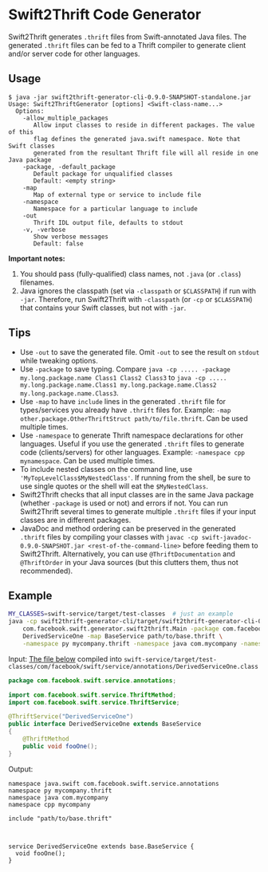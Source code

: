 # Swift2Thrift Code Generator

Swift2Thrift generates `.thrift` files from Swift-annotated Java files. The generated `.thrift` files can be fed to a Thrift compiler to generate client and/or server code for other languages.

## Usage

```
$ java -jar swift2thrift-generator-cli-0.9.0-SNAPSHOT-standalone.jar
Usage: Swift2ThriftGenerator [options] <Swift-class-name...>
  Options:
    -allow_multiple_packages
       Allow input classes to reside in different packages. The value of this
       flag defines the generated java.swift namespace. Note that Swift classes
       generated from the resultant Thrift file will all reside in one Java package
    -package, -default_package
       Default package for unqualified classes
       Default: <empty string>
    -map
       Map of external type or service to include file
    -namespace
       Namespace for a particular language to include
    -out
       Thrift IDL output file, defaults to stdout
    -v, -verbose
       Show verbose messages
       Default: false
```

**Important notes:**

1. You should pass (fully-qualified) class names, not `.java` (or `.class`) filenames.
2. Java ignores the classpath (set via `-classpath` or `$CLASSPATH`) if run with `-jar`. Therefore, run Swift2Thrift with `-classpath` (or `-cp` or `$CLASSPATH`) that contains your Swift classes, but not with `-jar`.

## Tips

* Use `-out` to save the generated file. Omit `-out` to see the result on `stdout` while tweaking options.
* Use `-package` to save typing. Compare `java -cp ..... -package my.long.package.name Class1 Class2 Class3` to `java -cp ..... my.long.package.name.Class1 my.long.package.name.Class2 my.long.package.name.Class3`.
* Use `-map` to have `include` lines in the generated `.thrift` file for types/services you already have `.thrift` files for. Example: `-map other.package.OtherThriftStruct path/to/file.thrift`. Can be used multiple times.
* Use `-namespace` to generate Thrift namespace declarations for other languages. Useful if you use the generated `.thrift` files to generate code (clients/servers) for other languages. Example: `-namespace cpp mynamespace`. Can be used multiple times.
* To include nested classes on the command line, use `'MyTopLevelClass$MyNestedClass'`. If running from the shell, be sure to use single quotes or the shell will eat the `$MyNestedClass`.
* Swift2Thrift checks that all input classes are in the same Java package (whether `-package` is used or not) and errors if not. You can run Swift2Thrift several times to generate multiple `.thrift` files if your input classes are in different packages.
* JavaDoc and method ordering can be preserved in the generated `.thrift` files by compiling your classes with `javac -cp swift-javadoc-0.9.0-SNAPSHOT.jar <rest-of-the-command-line>` before feeding them to Swift2Thrift. Alternatively, you can use `@ThriftDocumentation` and `@ThriftOrder` in your Java sources (but this clutters them, thus not recommended).

## Example

```bash
MY_CLASSES=swift-service/target/test-classes  # just an example
java -cp swift2thrift-generator-cli/target/swift2thrift-generator-cli-0.9.0-SNAPSHOT-standalone.jar:$MY_CLASSES \
    com.facebook.swift.generator.swift2thrift.Main -package com.facebook.swift.service.annotations \
    DerivedServiceOne -map BaseService path/to/base.thrift \
    -namespace py mycompany.thrift -namespace java com.mycompany -namespace cpp mycompany
```

Input: [The file below](../swift-service/src/test/java/com/facebook/swift/service/annotations/DerivedServiceOne.java) compiled into `swift-service/target/test-classes/com/facebook/swift/service/annotations/DerivedServiceOne.class`
```java
package com.facebook.swift.service.annotations;

import com.facebook.swift.service.ThriftMethod;
import com.facebook.swift.service.ThriftService;

@ThriftService("DerivedServiceOne")
public interface DerivedServiceOne extends BaseService
{
    @ThriftMethod
    public void fooOne();
}
```

Output:
```
namespace java.swift com.facebook.swift.service.annotations
namespace py mycompany.thrift
namespace java com.mycompany
namespace cpp mycompany

include "path/to/base.thrift"



service DerivedServiceOne extends base.BaseService {
  void fooOne();
}
```
